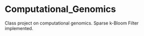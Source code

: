 # Computational_Genomics
Class project on computational genomics. Sparse k-Bloom Filter implemented.
